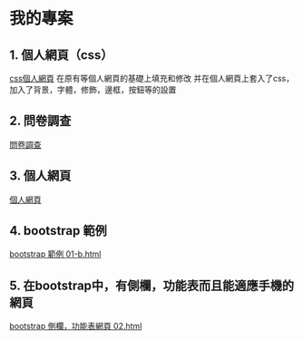 # 我的專案


## 1. 個人網頁（css）

[css個人網頁](02-css/02-template/)
在原有等個人網頁的基礎上填充和修改
并在個人網頁上套入了css，加入了背景，字體，修飾，邊框，按鈕等的設置

## 2. 問卷調查

[問卷調查](01-html/)

## 3. 個人網頁

[個人網頁](01-html/)


## 4. bootstrap 範例

[bootstrap 範例 01-b.html ](03-bootstrap/)

## 5. 在bootstrap中，有側欄，功能表而且能適應手機的網頁

[bootstrap 側欄，功能表網頁 02.html ](03-bootstrap/)
